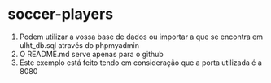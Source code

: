 # soccer-players

1. Podem utilizar a vossa base de dados ou importar a que se encontra em ulht_db.sql através do phpmyadmin
2. O README.md serve apenas para o github
3. Este exemplo está feito tendo em consideração que a porta utilizada é a 8080
